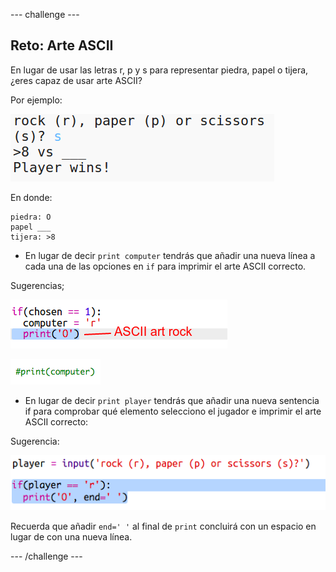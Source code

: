 --- challenge ---
## Reto: Arte ASCII

En lugar de usar las letras r, p y s para representar piedra, papel o tijera, ¿eres capaz de usar arte ASCII?

Por ejemplo:

![screenshot](images/rps-ascii-challenge.png)

En donde:
```
piedra: O
papel ___
tijera: >8
```

+ En lugar de decir `print computer` tendrás que añadir una nueva línea a cada una de las opciones en `if` para imprimir el arte ASCII correcto. 

Sugerencias;

![screenshot](images/rps-ascii-rock.png)

![screenshot](images/rps-comment-computer.png)

+ En lugar de decir `print player` tendrás que añadir una nueva sentencia if para comprobar qué elemento selecciono el jugador e imprimir el arte ASCII correcto:

Sugerencia:

![screenshot](images/rps-player-ascii.png)

Recuerda que añadir `end=' '` al final de `print` concluirá con un espacio en lugar de con una nueva línea. 





--- /challenge ---
